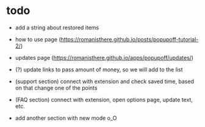 # todo

- add a string about restored items

- how to use page (https://romanisthere.github.io/posts/popupoff-tutorial-2/)
- updates page (https://romanisthere.github.io/apps/popupoff/updates/)
- (?) update links to pass amount of money, so we will add to the list
- (support section) connect with extension and check saved time, based on that change one of the points
- (FAQ section) connect with extension, open options page, update text, etc.
- add another section with new mode o_O
